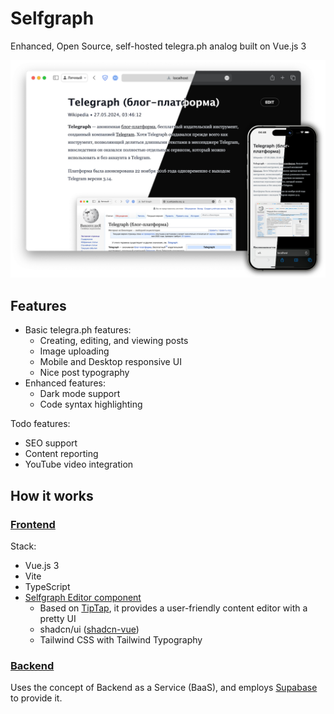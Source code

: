 # Selfgraph

Enhanced, Open Source, self-hosted telegra.ph analog built on Vue.js 3

![demonstration](./demo.png)

## Features

- Basic telegra.ph features:
  - Creating, editing, and viewing posts
  - Image uploading
  - Mobile and Desktop responsive UI
  - Nice post typography
- Enhanced features:
  - Dark mode support
  - Code syntax highlighting

Todo features:
- SEO support
- Content reporting
- YouTube video integration

## How it works

### [Frontend](https://github.com/selfgraph/web)

Stack:
- Vue.js 3
- Vite
- TypeScript
- [Selfgraph Editor component](https://github.com/selfgraph/editor)
  - Based on [TipTap](https://tiptap.dev), it provides a user-friendly content editor with a pretty UI
  - shadcn/ui ([shadcn-vue](https://www.shadcn-vue.com))
  - Tailwind CSS with Tailwind Typography

### [Backend](https://github.com/selfgraph/backend)

Uses the concept of Backend as a Service (BaaS), and employs [Supabase](https://supabase.com) to provide it.
